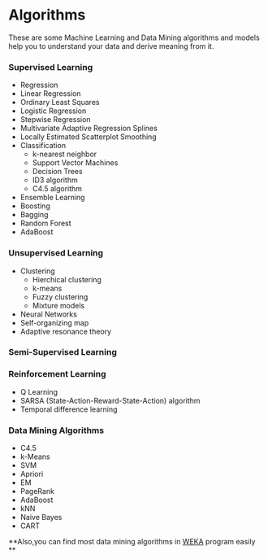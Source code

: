 # Algorithms
These are some Machine Learning and Data Mining algorithms and models help you to understand your data and derive meaning from it.

### Supervised Learning
- Regression
 - Linear Regression 
 - Ordinary Least Squares
 - Logistic Regression
 - Stepwise Regression
 - Multivariate Adaptive Regression Splines 
  - Locally Estimated Scatterplot Smoothing 
- Classification
  - k-nearest neighbor
  - Support Vector Machines
  - Decision Trees 
   - ID3 algorithm
   - C4.5 algorithm
- Ensemble Learning
 - Boosting
 - Bagging
 - Random Forest
 - AdaBoost

### Unsupervised Learning
- Clustering
  - Hierchical clustering
  - k-means
  - Fuzzy clustering
  - Mixture models
- Neural Networks
 - Self-organizing map
 - Adaptive resonance theory

### Semi-Supervised Learning
### Reinforcement Learning
- Q Learning
- SARSA (State-Action-Reward-State-Action) algorithm
- Temporal difference learning

### Data Mining Algorithms
 * C4.5
 * k-Means
 * SVM
 * Apriori
 * EM
 * PageRank
 * AdaBoost
 * kNN
 * Naive Bayes
 * CART
 
**Also,you can  find most data mining algorithms in [WEKA](http://www.cs.waikato.ac.nz/ml/weka/) program easily **


